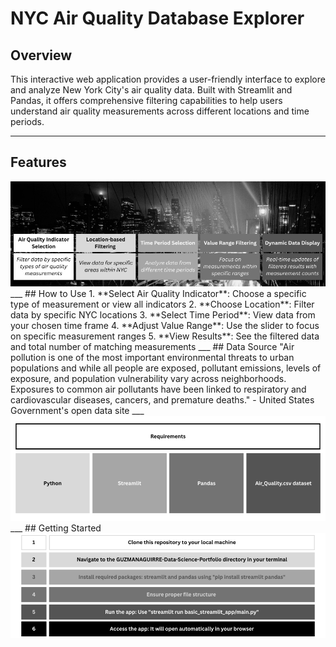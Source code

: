 # NYC Air Quality Database Explorer

## Overview
This interactive web application provides a user-friendly interface to explore and analyze New York City's air quality data. Built with Streamlit and Pandas, it offers comprehensive filtering capabilities to help users understand air quality measurements across different locations and time periods.
___
## Features
<img src="https://github.com/marceloguzmanaguirre/GUZMANAGUIRRE-Data-Science-Portfolio/blob/c4b4be93f6eaa6b39bce4c713b131a1c5c20a7ec/basic_streamlit_app/NYCFeatures.png"/>
___
## How to Use
1. **Select Air Quality Indicator**: Choose a specific type of measurement or view all indicators
2. **Choose Location**: Filter data by specific NYC locations
3. **Select Time Period**: View data from your chosen time frame
4. **Adjust Value Range**: Use the slider to focus on specific measurement ranges
5. **View Results**: See the filtered data and total number of matching measurements
___
## Data Source
"Air pollution is one of the most important environmental threats to urban populations and while all people are exposed, pollutant emissions, levels of exposure, and population vulnerability vary across neighborhoods. Exposures to common air pollutants have been linked to respiratory and cardiovascular diseases, cancers, and premature deaths." - United States Government's open data site
___
<img src="https://github.com/marceloguzmanaguirre/GUZMANAGUIRRE-Data-Science-Portfolio/blob/c4b4be93f6eaa6b39bce4c713b131a1c5c20a7ec/basic_streamlit_app/NYCRequirements.png"/>
___
## Getting Started
<img src="https://github.com/marceloguzmanaguirre/GUZMANAGUIRRE-Data-Science-Portfolio/blob/c4b4be93f6eaa6b39bce4c713b131a1c5c20a7ec/basic_streamlit_app/NYCGettingStarted.png"/>
